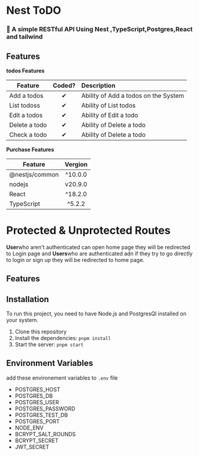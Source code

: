 # Nest ToDO

### :handbag: A simple RESTful API Using Nest ,TypeScript,Postgres,React and tailwind

## Features

<b>todos Features</b>

| Feature       |  Coded?  | Description                          |
| ------------- | :------: | :----------------------------------- |
| Add a todos   | &#10004; | Ability of Add a todos on the System |
| List todoss   | &#10004; | Ability of List todos                |
| Edit a todos  | &#10004; | Ability of Edit a todo               |
| Delete a todo | &#10004; | Ability of Delete a todo             |
| Check a todo  | &#10004; | Ability of Delete a todo             |

<b>Purchase Features</b>

| Feature        | Vergion |
| -------------- | :-----: |
| @nestjs/common | ^10.0.0 |
| nodejs         | v20.9.0 |
| React          | ^18.2.0 |
| TypeScript     | ^5.2.2  |

# Protected & Unprotected Routes

**User**who aren't authenticated can open home page they will be redirected to Login page and **Users**who are authenticated adn if they try to go directly to login or sign up they will be redirected to home page.

## Features

## Installation

To run this project, you need to have Node.js and PostgresQl installed on your system.

1. Clone this repository
2. Install the dependencies: `pnpm install`
3. Start the server: `pnpm start`

## Environment Variables

add these environement variables to `.env` file

- POSTGRES_HOST
- POSTGRES_DB
- POSTGRES_USER
- POSTGRES_PASSWORD
- POSTGRES_TEST_DB
- POSTGRES_PORT
- NODE_ENV
- BCRYPT_SALT_ROUNDS
- BCRYPT_SECRET
- JWT_SECRET

